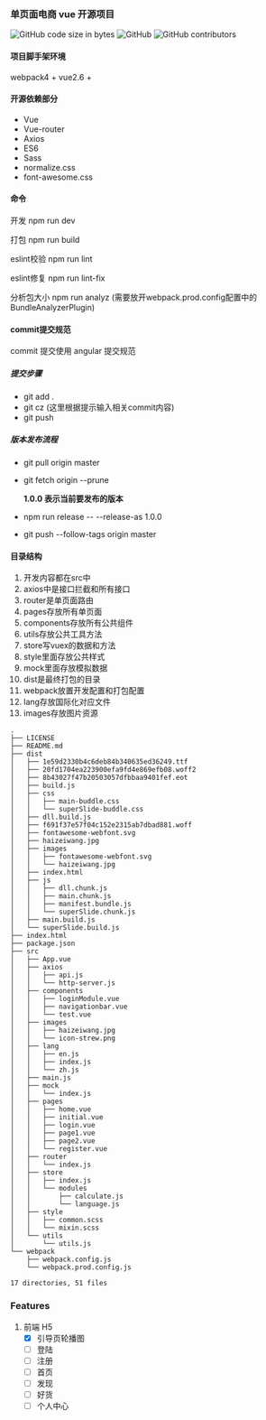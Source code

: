 ### 单页面电商 vue 开源项目 
![GitHub code size in bytes](https://img.shields.io/github/languages/code-size/cc-ch/vue-online-shop) 
![GitHub](https://img.shields.io/github/license/cc-ch/vue-online-shop) 
![GitHub contributors](https://img.shields.io/github/contributors/cc-ch/vue-online-shop)

#### 项目脚手架环境
webpack4 + 
vue2.6 +

#### 开源依赖部分
* Vue
* Vue-router
* Axios
* ES6
* Sass
* normalize.css
* font-awesome.css

#### 命令

开发  npm run dev

打包  npm run build

eslint校验 npm run lint

eslint修复 npm run lint-fix

分析包大小 npm run analyz (需要放开webpack.prod.config配置中的BundleAnalyzerPlugin)

#### commit提交规范

commit 提交使用 angular 提交规范

##### 提交步骤  
* git add .
* git cz (这里根据提示输入相关commit内容)
* git push

##### 版本发布流程
* git pull origin master

* git fetch origin --prune

  __1.0.0 表示当前要发布的版本__
* npm run release -- --release-as 1.0.0

* git push --follow-tags origin master

#### 目录结构
1. 开发内容都在src中
2. axios中是接口拦截和所有接口
3. router是单页面路由
4. pages存放所有单页面
5. components存放所有公共组件
6. utils存放公共工具方法
7. store写vuex的数据和方法
8. style里面存放公共样式
9. mock里面存放模拟数据
10. dist是最终打包的目录
12. webpack放置开发配置和打包配置
13. lang存放国际化对应文件
15. images存放图片资源

```
.
├── LICENSE
├── README.md
├── dist
│   ├── 1e59d2330b4c6deb84b340635ed36249.ttf
│   ├── 20fd1704ea223900efa9fd4e869efb08.woff2
│   ├── 8b43027f47b20503057dfbbaa9401fef.eot
│   ├── build.js
│   ├── css
│   │   ├── main-buddle.css
│   │   └── superSlide-buddle.css
│   ├── dll.build.js
│   ├── f691f37e57f04c152e2315ab7dbad881.woff
│   ├── fontawesome-webfont.svg
│   ├── haizeiwang.jpg
│   ├── images
│   │   ├── fontawesome-webfont.svg
│   │   └── haizeiwang.jpg
│   ├── index.html
│   ├── js
│   │   ├── dll.chunk.js
│   │   ├── main.chunk.js
│   │   ├── manifest.bundle.js
│   │   └── superSlide.chunk.js
│   ├── main.build.js
│   └── superSlide.build.js
├── index.html
├── package.json
├── src
│   ├── App.vue
│   ├── axios
│   │   ├── api.js
│   │   └── http-server.js
│   ├── components
│   │   ├── loginModule.vue
│   │   ├── navigationbar.vue
│   │   └── test.vue
│   ├── images
│   │   ├── haizeiwang.jpg
│   │   └── icon-strew.png
│   ├── lang
│   │   ├── en.js
│   │   ├── index.js
│   │   └── zh.js
│   ├── main.js
│   ├── mock
│   │   └── index.js
│   ├── pages
│   │   ├── home.vue
│   │   ├── initial.vue
│   │   ├── login.vue
│   │   ├── page1.vue
│   │   ├── page2.vue
│   │   └── register.vue
│   ├── router
│   │   └── index.js
│   ├── store
│   │   ├── index.js
│   │   └── modules
│   │       ├── calculate.js
│   │       └── language.js
│   ├── style
│   │   ├── common.scss
│   │   └── mixin.scss
│   └── utils
│       └── utils.js
└── webpack
    ├── webpack.config.js
    └── webpack.prod.config.js

17 directories, 51 files
```

### Features
1. 前端 H5
    - [x] 引导页轮播图
    - [ ] 登陆
    - [ ] 注册
    - [ ] 首页
    - [ ] 发现
    - [ ] 好货
    - [ ] 个人中心